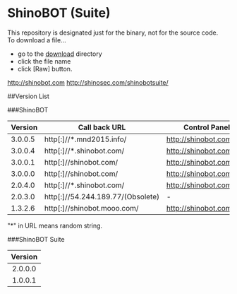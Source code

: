 # ShinoBOT (Suite)

This repository is designated just for the binary, not for the source code.  
To download a file...

* go to the [download](https://github.com/Sh1n0g1/ShinoBOT/tree/master/download) directory
* click the file name
* click [Raw] button.

http://shinobot.com
http://shinosec.com/shinobotsuite/

##Version List


###ShinoBOT


| Version 	|            Call back URL	       |  Control Panel              |
|-----------|----------------------------------|-----------------------------|
| 3.0.0.5   | http[:]//*.mnd2015.info/         | http://shinobot.com/        |
| 3.0.0.4   | http[:]//*.shinobot.com/         | http://shinobot.com/        |
| 3.0.0.1   | http[:]//shinobot.com/           | http://shinobot.com/        |
| 3.0.0.0   | http[:]//shinobot.com/           | http://shinobot.com/        |
| 2.0.4.0   | http[:]//*.shinobot.com/         | http://shinobot.com/old/    |
| 2.0.3.0   | http[:]//54.244.189.77/(Obsolete)| -                           |
| 1.3.2.6 	| http[:]//shinobot.mooo.com/	     | http://shinobot.com/old/    |

"*" in URL means random string.

###ShinoBOT Suite

| Version    |
|:----------:|
| 2.0.0.0    |
| 1.0.0.1    |
